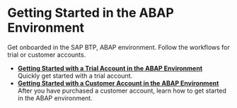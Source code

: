 <!-- loio2ffdd2412aff494dbf3de31089c965d4 -->

# Getting Started in the ABAP Environment

Get onboarded in the SAP BTP, ABAP environment. Follow the workflows for trial or customer accounts.

-   **[Getting Started with a Trial Account in the ABAP Environment](Getting_Started_with_a_Trial_Account_in_the_ABAP_Environment_720c423.md "Quickly get started with a trial account. ")**  
Quickly get started with a trial account.
-   **[Getting Started with a Customer Account in the ABAP Environment](Getting_Started_with_a_Customer_Account_in_the_ABAP_Environment_e34a329.md "After you have purchased a customer account, learn how to get started in the ABAP environment.")**  
After you have purchased a customer account, learn how to get started in the ABAP environment.

